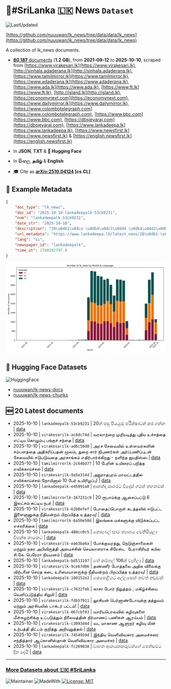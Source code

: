 # 📄#SriLanka 🇱🇰 News `Dataset`

![LastUpdated](https://img.shields.io/badge/last_updated-2025--10--10_19:19:51-green)

[https://github.com/nuuuwan/lk_news/tree/data/data/lk_news](https://github.com/nuuuwan/lk_news/tree/data/data/lk_news)

A collection of lk_news documents.

- [**80,187** documents](https://github.com/nuuuwan/lk_news/tree/data/data/lk_news) (**1.2 GB**), from **2021-09-12** to **2025-10-10**, scraped from [https://www.virakesari.lk](https://www.virakesari.lk), [http://sinhala.adaderana.lk](http://sinhala.adaderana.lk), [https://www.tamilmirror.lk](https://www.tamilmirror.lk), [https://www.adaderana.lk](https://www.adaderana.lk), [https://www.ada.lk](https://www.ada.lk), [https://www.ft.lk](https://www.ft.lk), [http://island.lk](http://island.lk), [https://economynext.com](https://economynext.com), [https://www.dailymirror.lk](https://www.dailymirror.lk), [https://www.colombotelegraph.com](https://www.colombotelegraph.com), [https://www.bbc.com](https://www.bbc.com), [https://dbsjeyaraj.com](https://dbsjeyaraj.com), [https://www.lankadeepa.lk](https://www.lankadeepa.lk), [https://www.newsfirst.lk](https://www.newsfirst.lk) & [https://english.newsfirst.lk](https://english.newsfirst.lk)

- In **JSON**, **TXT** & **🤗 Hugging Face**

- In **සිංහල**, **தமிழ்** & **English**

- 🎓 Cite as **[arXiv:2510.04124](https://arxiv.org/abs/2510.04124) [cs.CL]**

## 📝 Example Metadata

```json
{
    "doc_type": "lk_news",
    "doc_id": "2025-10-10-lankadeepalk-53cb9231",
    "num": "lankadeepalk-53cb9231",
    "date_str": "2025-10-10",
    "description": "20\u0db1\u0dca \u0db4\u0dc3\u0dd4 \u0db4\u0dd2\u0dba\u0dba\u0dd4\u0dbb\u0dd4 \u0db4\u0dbb\u0dd3\u0d9a\u0dca\u0dc2\u0dcf\u0dc0\u0d9a\u0dca \u0d9a\u0dbb \u0d9c\u0db1\u0dca\u0db1",
    "url_metadata": "https://www.lankadeepa.lk/latest_news/20\u0db1-\u0db4\u0dc3-\u0db4\u0dba\u0dba\u0dbb-\u0db4\u0dbb\u0d9a\u0dc2\u0dc0\u0d9a-\u0d9a\u0dbb-\u0d9c\u0db1\u0db1/1-681096",
    "lang": "si",
    "newspaper_id": "lankadeepalk",
    "time_ut": 1760102797.0
}
```

![Chart](https://raw.githubusercontent.com/nuuuwan/lk_news/refs/heads/data/data/lk_news/docs_by_month_and_lang.png)

## 🤗 Hugging Face Datasets

![HuggingFace](https://img.shields.io/badge/-HuggingFace-FDEE21?style=for-the-badge&logo=HuggingFace)

- [nuuuwan/lk-news-docs](https://huggingface.co/datasets/nuuuwan/lk-news-docs)
- [nuuuwan/lk-news-chunks](https://huggingface.co/datasets/nuuuwan/lk-news-chunks)

## 🆕 20 Latest documents

- 2025-10-10 | `lankadeepalk-53cb9231` | 20න් පසු පියයුරු පරීක්ෂාවක් කර ගන්න | [data](https://github.com/nuuuwan/lk_news/tree/data/data/lk_news/2020s/2025/2025-10-10-lankadeepalk-53cb9231)
- 2025-10-10 | `virakesarilk-ac6dc74d` | வரலாற்றை முறியடித்து புதிய உச்சத்தை எட்டிய கொழும்பு பங்குச் சந்தை | [data](https://github.com/nuuuwan/lk_news/tree/data/data/lk_news/2020s/2025/2025-10-10-virakesarilk-ac6dc74d)
- 2025-10-10 | `virakesarilk-ad6c50d0` | அரச சேவையில் உள்ளவர்களின் சம்பளத்தை அதிகரிப்பதன் மூலம், துறை சார் நிபுணர்கள் அர்ப்பணிப்புடன் சேவையில் ஈடுபடுவதை அரசாங்கம் எதிர்பார்க்கிறது -  நளிந்த ஜயதிஸ்ஸ | [data](https://github.com/nuuuwan/lk_news/tree/data/data/lk_news/2020s/2025/2025-10-10-virakesarilk-ad6c50d0)
- 2025-10-10 | `tamilmirrorlk-2c64bd77` | 10 பேரின் உயிரைப் பறித்த எலிக்காய்ச்சல் | [data](https://github.com/nuuuwan/lk_news/tree/data/data/lk_news/2020s/2025/2025-10-10-tamilmirrorlk-2c64bd77)
- 2025-10-10 | `virakesarilk-9a5e314d` | அநுராதபுரம் மாவட்டத்தில் எலிக்காய்ச்சல் நோயினால் 10 பேர் உயிரிழப்பு! | [data](https://github.com/nuuuwan/lk_news/tree/data/data/lk_news/2020s/2025/2025-10-10-virakesarilk-9a5e314d)
- 2025-10-10 | `lankadeepalk-e45991a0` | ආනන්ද සාගරට විදෙස් ගමන් තහනමක් | [data](https://github.com/nuuuwan/lk_news/tree/data/data/lk_news/2020s/2025/2025-10-10-lankadeepalk-e45991a0)
- 2025-10-10 | `tamilmirrorlk-167231c9` | 20 ரூபாய்க்கு ஆசைப்பட்டு 6 இலட்சம் கட்டிய நபர் | [data](https://github.com/nuuuwan/lk_news/tree/data/data/lk_news/2020s/2025/2025-10-10-tamilmirrorlk-167231c9)
- 2025-10-10 | `virakesarilk-62b0efef` | போதைப்பொருள் கடத்தலில் ஈடுபட்ட இளைஞனுக்கு நீதிமன்றம் பிறப்பித்த உத்தரவு! | [data](https://github.com/nuuuwan/lk_news/tree/data/data/lk_news/2020s/2025/2025-10-10-virakesarilk-62b0efef)
- 2025-10-10 | `tamilmirrorlk-6a50e50d` | இலங்கை மக்களுக்கு விடுக்கப்பட்ட எச்சரிக்கை | [data](https://github.com/nuuuwan/lk_news/tree/data/data/lk_news/2020s/2025/2025-10-10-tamilmirrorlk-6a50e50d)
- 2025-10-10 | `lankadeepalk-488cc0c5` | නොබෙල් සාම ත්‍යාගය වෙනිසියුලා විපක්ෂ නායකට | [data](https://github.com/nuuuwan/lk_news/tree/data/data/lk_news/2020s/2025/2025-10-10-lankadeepalk-488cc0c5)
- 2025-10-10 | `virakesarilk-ea63ba6a` | போக்குவரத்து, நெடுஞ்சாலைகள் மற்றும் நகர அபிவிருத்தி அமைச்சின் செயலாளராக சிரேஸ்ட  பேராசிரியர் கபில சி.கே. பெரேரா நியமனம் | [data](https://github.com/nuuuwan/lk_news/tree/data/data/lk_news/2020s/2025/2025-10-10-virakesarilk-ea63ba6a)
- 2025-10-10 | `lankadeepalk-bd513197` | තේ කම්හල් 106ක් වැහිලා | [data](https://github.com/nuuuwan/lk_news/tree/data/data/lk_news/2020s/2025/2025-10-10-lankadeepalk-bd513197)
- 2025-10-10 | `virakesarilk-9ce67d06` | தண்ணீர் போத்தலை அதிக விலைக்கு விற்பனை செய்த கடை உரிமையாளருக்கு நீதிமன்றம் பிறப்பித்த உத்தரவு! | [data](https://github.com/nuuuwan/lk_news/tree/data/data/lk_news/2020s/2025/2025-10-10-virakesarilk-9ce67d06)
- 2025-10-10 | `lankadeepalk-180152e2` | කෙහෙළියට අල්ලසෙන් තවත් නඩුවක් | [data](https://github.com/nuuuwan/lk_news/tree/data/data/lk_news/2020s/2025/2025-10-10-lankadeepalk-180152e2)
- 2025-10-10 | `virakesarilk-c7632feb` | காசா போர் நிறுத்தம் ; மகிழ்ச்சியை வெளிப்படுத்திய சிறுமி | [data](https://github.com/nuuuwan/lk_news/tree/data/data/lk_news/2020s/2025/2025-10-10-virakesarilk-c7632feb)
- 2025-10-10 | `virakesarilk-fdb57911` | லூசியன் பெர்னாண்டோவுக்கு தத்துவம் மற்றும் அரசியலில் டாக்டர் பட்டம்! | [data](https://github.com/nuuuwan/lk_news/tree/data/data/lk_news/2020s/2025/2025-10-10-virakesarilk-fdb57911)
- 2025-10-10 | `virakesarilk-067cbf03` | வாரியபொலவில் கழிவுகளை மீள்சுழற்சிக்கு உட்படுத்தும் நிலையத்தின் நிர்மாணப் பணிகள் ஆரம்பம் | [data](https://github.com/nuuuwan/lk_news/tree/data/data/lk_news/2020s/2025/2025-10-10-virakesarilk-067cbf03)
- 2025-10-10 | `virakesarilk-c3093d4d` | வட மாகாண ஆளுநர் கழிவு மின் உற்பத்தி திட்டம் குறித்து அறிவுறுத்தல் | [data](https://github.com/nuuuwan/lk_news/tree/data/data/lk_news/2020s/2025/2025-10-10-virakesarilk-c3093d4d)
- 2025-10-10 | `virakesarilk-7454959d` | இந்திய வெளிவிவகார அமைச்சரை சந்தித்தார் ஆப்கானிஸ்தான் வெளிவிவகார அமைச்சர் | [data](https://github.com/nuuuwan/lk_news/tree/data/data/lk_news/2020s/2025/2025-10-10-virakesarilk-7454959d)
- 2025-10-10 | `lankadeepalk-fc269838` | වාහන ආනයනකරුවන්ගේ පෙත්සමට දින දෙයි | [data](https://github.com/nuuuwan/lk_news/tree/data/data/lk_news/2020s/2025/2025-10-10-lankadeepalk-fc269838)

---

### [More Datasets about 🇱🇰 #SriLanka](https://github.com/nuuuwan/lk_datasets)

![Maintainer](https://img.shields.io/badge/maintainer-nuuuwan-red)
![MadeWith](https://img.shields.io/badge/made_with-python-blue)
[![License: MIT](https://img.shields.io/badge/License-MIT-yellow.svg)](https://opensource.org/licenses/MIT)
